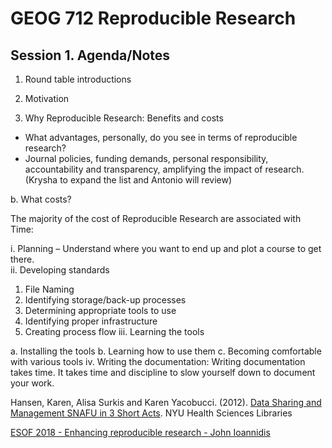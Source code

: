 # GEOG 712 Reproducible Research

## Session 1. Agenda/Notes

1.	Round table introductions

2.	Motivation

3.	Why Reproducible Research: Benefits and costs
   + What advantages, personally, do you see in terms of reproducible research?
   + Journal policies, funding demands, personal responsibility, accountability and transparency, amplifying the impact of research. (Krysha to expand the list and Antonio will review)

b.	What costs?

The majority of the cost of Reproducible Research are associated with Time:

   i.	Planning – Understand where you want to end up and plot a course to get there.  
   ii.	Developing standards 
1.	File Naming
2.	Identifying storage/back-up processes
3.	Determining appropriate tools to use
4.	Identifying proper infrastructure
5.	Creating process flow
   iii.	Learning the tools

a.	Installing the tools
b.	Learning how to use them
c.	Becoming comfortable with various tools
iv.	Writing the documentation:  Writing documentation takes time.  It takes time and discipline to slow yourself down to document your work. 

Hansen, Karen, Alisa Surkis and Karen Yacobucci. (2012). [Data Sharing and Management SNAFU in 3 Short Acts](https://www.youtube.com/watch?v=66oNv_DJuPc). NYU Health Sciences Libraries



[ESOF 2018 - Enhancing reproducible research - John Ioannidis](https://www.youtube.com/watch?v=fAeLMEmLIoE)

